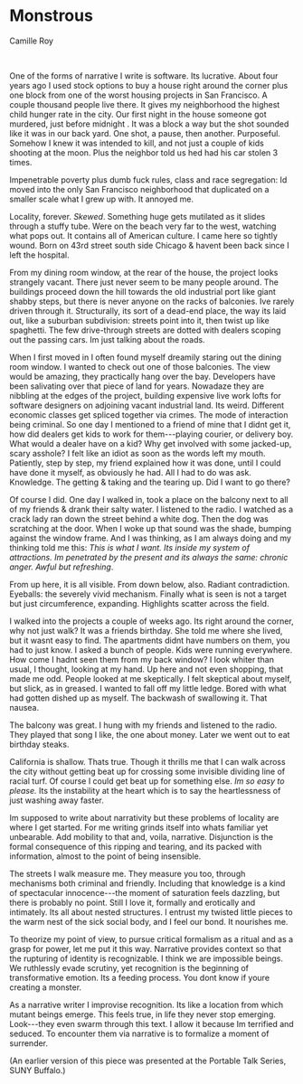 
# Monstrous

Camille Roy


 

One of the forms of narrative I write is software. Its lucrative.
About four years ago I used stock options to buy a house right around
the corner plus one block from one of the worst housing projects in
San Francisco. A couple thousand people live there. It gives my
neighborhood the highest child hunger rate in the city. Our first
night in the house someone got murdered, just before midnight . It was
a block a way but the shot sounded like it was in our back yard. One
shot, a pause, then another. Purposeful. Somehow I knew it was
intended to kill, and not just a couple of kids shooting at the moon.
Plus the neighbor told us hed had his car stolen 3 times.

Impenetrable poverty plus dumb fuck rules, class and race segregation:
Id moved into the only San Francisco neighborhood that duplicated on a
smaller scale what I grew up with. It annoyed me.

Locality, forever. *Skewed*. Something huge gets mutilated as it
slides through a stuffy tube. Were on the beach very far to the west,
watching what pops out. It contains all of American culture. I came
here so tightly wound. Born on 43rd street south side Chicago & havent
been back since I left the hospital.

From my dining room window, at the rear of the house, the project
looks strangely vacant. There just never seem to be many people
around. The buildings proceed down the hill towards the old industrial
port like giant shabby steps, but there is never anyone on the racks
of balconies. Ive rarely driven through it. Structurally, its sort of
a dead-end place, the way its laid out, like a suburban subdivision:
streets point into it, then twist up like spaghetti. The few
drive-through streets are dotted with dealers scoping out the passing
cars. Im just talking about the roads.

When I first moved in I often found myself dreamily staring out the
dining room window. I wanted to check out one of those balconies. The
view would be amazing, they practically hang over the bay. Developers
have been salivating over that piece of land for years. Nowadaze they
are nibbling at the edges of the project, building expensive live work
lofts for software designers on adjoining vacant industrial land. Its
weird. Different economic classes get spliced together via crimes. The
mode of interaction being criminal. So one day I mentioned to a friend
of mine that I didnt get it, how did dealers get kids to work for
them---playing courier, or delivery boy. What would a dealer have on a
kid? Why get involved with some jacked-up, scary asshole? I felt like
an idiot as soon as the words left my mouth. Patiently, step by step,
my friend explained how it was done, until I could have done it
myself, as obviously he had. All I had to do was ask. Knowledge. The
getting & taking and the tearing up. Did I want to go there?

Of course I did. One day I walked in, took a place on the balcony next
to all of my friends & drank their salty water. I listened to the
radio. I watched as a crack lady ran down the street behind a white
dog. Then the dog was scratching at the door. When I woke up that
sound was the shade, bumping against the window frame. And I was
thinking, as I am always doing and my thinking told me this: *This is
what I want. Its inside my system of attractions. Im penetrated by the
present and its always the same: chronic anger. Awful but refreshing*.

From up here, it is all visible. From down below, also. Radiant
contradiction. Eyeballs: the severely vivid mechanism. Finally what is
seen is not a target but just circumference, expanding. Highlights
scatter across the field.

I walked into the projects a couple of weeks ago. Its right around the
corner, why not just walk? It was a friends birthday. She told me
where she lived, but it wasnt easy to find. The apartments didnt have
numbers on them, you had to just know. I asked a bunch of people. Kids
were running everywhere. How come I hadnt seen them from my back
window? I look whiter than usual, I thought, looking at my hand. Up
here and not even shopping, that made me odd. People looked at me
skeptically. I felt skeptical about myself, but slick, as in greased.
I wanted to fall off my little ledge. Bored with what had gotten
dished up as myself. The backwash of swallowing it. That nausea.

The balcony was great. I hung with my friends and listened to the
radio. They played that song I like, the one about money. Later we
went out to eat birthday steaks.

California is shallow. Thats true. Though it thrills me that I can
walk across the city without getting beat up for crossing some
invisible dividing line of racial turf. Of course I could get beat up
for something else. *Im so easy to please.* Its the instability at the
heart which is to say the heartlessness of just washing away faster.

Im supposed to write about narrativity but these problems of locality
are where I get started. For me writing grinds itself into whats
familiar yet unbearable. Add mobility to that and, voila, narrative.
Disjunction is the formal consequence of this ripping and tearing, and
its packed with information, almost to the point of being insensible.

The streets I walk measure me. They measure you too, through
mechanisms both criminal and friendly. Including that knowledge is a
kind of spectacular innocence---the moment of saturation feels
dazzling, but there is probably no point. Still I love it, formally
and erotically and intimately. Its all about nested structures. I
entrust my twisted little pieces to the warm nest of the sick social
body, and I feel our bond. It nourishes me.

To theorize my point of view, to pursue critical formalism as a ritual
and as a grasp for power, let me put it this way. Narrative provides
context so that the rupturing of identity is recognizable. I think we
are impossible beings. We ruthlessly evade scrutiny, yet recognition
is the beginning of transformative emotion. Its a feeding process. You
dont know if youre creating a monster.

As a narrative writer I improvise recognition. Its like a location
from which mutant beings emerge. This feels true, in life they never
stop emerging. Look---they even swarm through this text. I allow it
because Im terrified and seduced. To encounter them via narrative is
to formalize a moment of surrender.

(An earlier version of this piece was presented at the Portable Talk
Series, SUNY Buffalo.)


